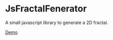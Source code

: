 # JsFractalFenerator

A small javascript library to generate a 2D fractal.

[Demo](http://jsfiddle.net/jsrdescamps/qo5dsa7e/)
